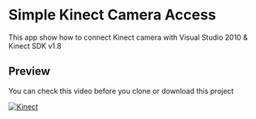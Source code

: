 # Simple Kinect Camera Access
This app show how to connect Kinect camera with Visual Studio 2010 & Kinect SDK v1.8

## Preview
You can check this video  before you clone or download this project

[![Kinect](http://img.youtube.com/vi/cMaGGH0QSJ4/0.jpg)](http://www.youtube.com/watch?v=cMaGGH0QSJ4 "Kinect : Kinect SDK v1.8 for RGB Depth, Skeleton Tracking, Adjust Angel and Hand Coordinat")
